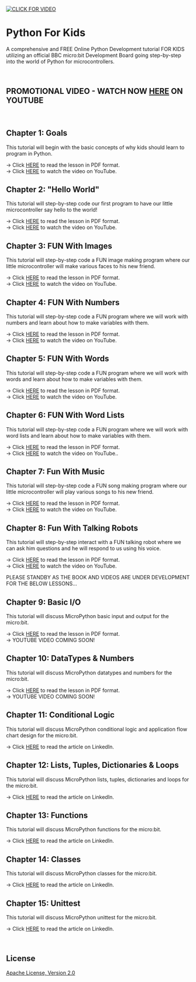 [![CLICK FOR VIDEO](https://raw.githubusercontent.com/mytechnotalent/Python-For-Kids/master/Python%20For%20Kids.jpg)](https://www.youtube.com/watch?v=b4V13Lvk_jM)

# Python For Kids
A comprehensive and FREE Online Python Development tutorial FOR KIDS utilizing an official BBC micro:bit Development Board going step-by-step into the world of Python for microcontrollers.

<br> 

## PROMOTIONAL VIDEO - WATCH NOW [HERE](https://www.youtube.com/watch?v=b4V13Lvk_jM) ON YOUTUBE

<br>

## Chapter 1: Goals
This tutorial will begin with the basic concepts of why kids should learn to program in Python.

-> Click [HERE](https://github.com/mytechnotalent/Python-For-Kids/blob/main/Python_For_Kids_10r1.pdf) to read the lesson in PDF format. <br>
-> Click [HERE](https://youtu.be/eAkOAuHkroI) to watch the video on YouTube.

## Chapter 2: "Hello World"
This tutorial will step-by-step code our first program to have our little microcontroller say hello to the world!

-> Click [HERE](https://github.com/mytechnotalent/Python-For-Kids/blob/main/Python_For_Kids_10r1.pdf) to read the lesson in PDF format. <br>
-> Click [HERE](https://youtu.be/QnlBMgSZUzU) to watch the video on YouTube.

## Chapter 3: FUN With Images
This tutorial will step-by-step code a FUN image making program where our little microcontroller will make various faces to his new friend.

-> Click [HERE](https://github.com/mytechnotalent/Python-For-Kids/blob/main/Python_For_Kids_10r1.pdf) to read the lesson in PDF format. <br>
-> Click [HERE](https://youtu.be/L6-R7LRj5ik) to watch the video on YouTube.

## Chapter 4: FUN With Numbers
This tutorial will step-by-step code a FUN program where we will work with numbers and learn about how to make variables with them. 

-> Click [HERE](https://github.com/mytechnotalent/Python-For-Kids/blob/main/Python_For_Kids_10r1.pdf) to read the lesson in PDF format. <br>
-> Click [HERE](https://youtu.be/uSRpjvSyhC8) to watch the video on YouTube.

## Chapter 5: FUN With Words
This tutorial will step-by-step code a FUN program where we will work with words and learn about how to make variables with them. 

-> Click [HERE](https://github.com/mytechnotalent/Python-For-Kids/blob/main/Python_For_Kids_10r1.pdf) to read the lesson in PDF format. <br>
-> Click [HERE](https://youtu.be/cMrzeprc3j4) to watch the video on YouTube.

## Chapter 6: FUN With Word Lists
This tutorial will step-by-step code a FUN program where we will work with word lists and learn about how to make variables with them. 

-> Click [HERE](hhttps://github.com/mytechnotalent/Python-For-Kids/blob/main/Python_For_Kids_10r1.pdf) to read the lesson in PDF format. <br>
-> Click [HERE](https://youtu.be/2cYZt0imQBk) to watch the video on YouTube..

## Chapter 7: Fun With Music
This tutorial will step-by-step code a FUN song making program where our little microcontroller will play various songs to his new friend. 

-> Click [HERE](https://github.com/mytechnotalent/Python-For-Kids/blob/main/Python_For_Kids_10r1.pdf) to read the lesson in PDF format. <br>
-> Click [HERE](https://youtu.be/JMXXGRnR7fo) to watch the video on YouTube.

## Chapter 8: Fun With Talking Robots
This tutorial will step-by-step interact with a FUN talking robot where we can ask him questions and he will respond to us using his voice. 

-> Click [HERE](https://github.com/mytechnotalent/Python-For-Kids/blob/main/Python_For_Kids_10r1.pdf) to read the lesson in PDF format. <br>
-> Click [HERE](https://youtu.be/lBEWy5M4fuI) to watch the video on YouTube.

PLEASE STANDBY AS THE BOOK AND VIDEOS ARE UNDER DEVELOPMENT FOR THE BELOW LESSONS...

## Chapter 9: Basic I/O
This tutorial will discuss MicroPython basic input and output for the micro:bit.

-> Click [HERE](https://github.com/mytechnotalent/Python-For-Kids/blob/main/Python_For_Kids_10r1.pdf) to read the lesson in PDF format. <br>
-> YOUTUBE VIDEO COMING SOON!

## Chapter 10: DataTypes & Numbers
This tutorial will discuss MicroPython datatypes and numbers for the micro:bit.

-> Click [HERE](https://github.com/mytechnotalent/Python-For-Kids/blob/main/Python_For_Kids_10r1.pdf) to read the lesson in PDF format. <br>
-> YOUTUBE VIDEO COMING SOON!

## Chapter 11: Conditional Logic
This tutorial will discuss MicroPython conditional logic and application flow chart design for the micro:bit.

-> Click [HERE](https://www.linkedin.com/pulse/lesson-3-micropython-microbit-part-conditional-logic-kevin-thomas/) to read the article on LinkedIn.

## Chapter 12: Lists, Tuples, Dictionaries & Loops
This tutorial will discuss MicroPython lists, tuples, dictionaries and loops for the micro:bit.

-> Click [HERE](https://www.linkedin.com/pulse/micropython-microbit-part-4-lists-dictionaries-loops-kevin-thomas/) to read the article on LinkedIn.

## Chapter 13: Functions
This tutorial will discuss MicroPython functions for the micro:bit.

-> Click [HERE](https://www.linkedin.com/pulse/micropython-microbit-part-5-lists-tuples-dictionaries-kevin-thomas/) to read the article on LinkedIn.

## Chapter 14: Classes
This tutorial will discuss MicroPython classes for the micro:bit.

-> Click [HERE](https://www.linkedin.com/pulse/micropython-microbit-part-6-classes-kevin-thomas/) to read the article on LinkedIn.

## Chapter 15: Unittest
This tutorial will discuss MicroPython unittest for the micro:bit.

-> Click [HERE](https://www.linkedin.com/pulse/micropython-microbit-part-7-unittest-kevin-thomas-1e/) to read the article on LinkedIn.

<br>

## License
[Apache License, Version 2.0](https://www.apache.org/licenses/LICENSE-2.0)
